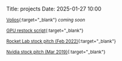Title: projects
Date: 2025-01-27 10:00

<small>[Volios](https://volios.com){:target="_blank"} <em>coming soon</em></small>

<small>[GPU restock script](https://github.com/ara0z/nvidia-rtx-5090-stock-checker){:target="_blank"}</small>

<small>[Rocket Lab stock pitch (Feb 2022)](https://docs.google.com/presentation/d/12aOb0Hu10oJEOfnOQ5i99fPJMAfhqKZe/edit?usp=sharing&ouid=111738084780586701251&rtpof=true&sd=true){:target="_blank"}</small>

<small>[Nvidia stock pitch (Mar 2019)](https://docs.google.com/presentation/d/1qWebdEs0p6FeiRv-d_hQSJsVpLrkImEpkOA6x9tCJ_8/edit?usp=sharing){:target="_blank"}</small>
